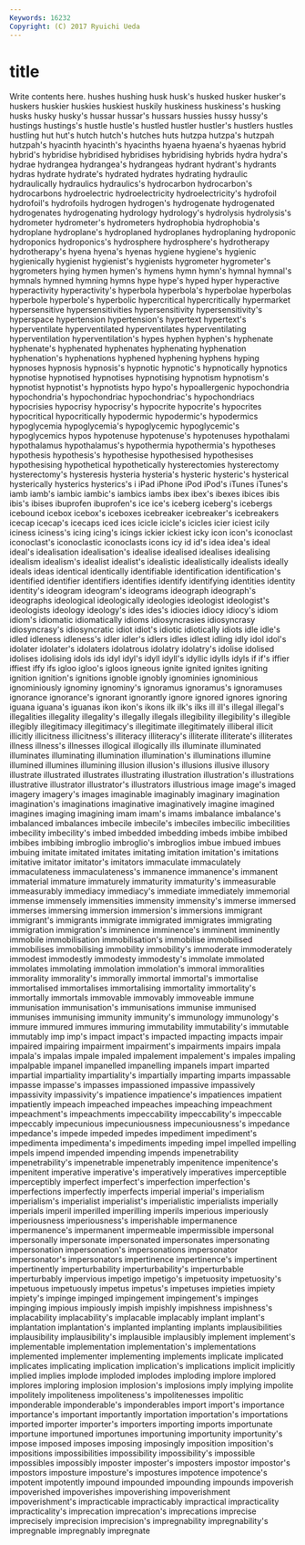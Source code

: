 ```yaml
---
Keywords: 16232 
Copyright: (C) 2017 Ryuichi Ueda
---
```


# title

Write contents here.
hushes
hushing husk husk's husked husker husker's huskers huskier huskies huskiest
huskily huskiness huskiness's husking husks husky husky's hussar hussar's hussars
hussies hussy hussy's hustings hustings's hustle hustle's hustled hustler hustler's
hustlers hustles hustling hut hut's hutch hutch's hutches huts hutzpa
hutzpa's hutzpah hutzpah's hyacinth hyacinth's hyacinths hyaena hyaena's hyaenas hybrid
hybrid's hybridise hybridised hybridises hybridising hybrids hydra hydra's hydrae hydrangea
hydrangea's hydrangeas hydrant hydrant's hydrants hydras hydrate hydrate's hydrated hydrates
hydrating hydraulic hydraulically hydraulics hydraulics's hydrocarbon hydrocarbon's hydrocarbons hydroelectric hydroelectricity
hydroelectricity's hydrofoil hydrofoil's hydrofoils hydrogen hydrogen's hydrogenate hydrogenated hydrogenates hydrogenating
hydrology hydrology's hydrolysis hydrolysis's hydrometer hydrometer's hydrometers hydrophobia hydrophobia's hydroplane
hydroplane's hydroplaned hydroplanes hydroplaning hydroponic hydroponics hydroponics's hydrosphere hydrosphere's hydrotherapy
hydrotherapy's hyena hyena's hyenas hygiene hygiene's hygienic hygienically hygienist hygienist's
hygienists hygrometer hygrometer's hygrometers hying hymen hymen's hymens hymn hymn's
hymnal hymnal's hymnals hymned hymning hymns hype hype's hyped hyper
hyperactive hyperactivity hyperactivity's hyperbola hyperbola's hyperbolae hyperbolas hyperbole hyperbole's hyperbolic
hypercritical hypercritically hypermarket hypersensitive hypersensitivities hypersensitivity hypersensitivity's hyperspace hypertension hypertension's
hypertext hypertext's hyperventilate hyperventilated hyperventilates hyperventilating hyperventilation hyperventilation's hypes hyphen
hyphen's hyphenate hyphenate's hyphenated hyphenates hyphenating hyphenation hyphenation's hyphenations hyphened
hyphening hyphens hyping hypnoses hypnosis hypnosis's hypnotic hypnotic's hypnotically hypnotics
hypnotise hypnotised hypnotises hypnotising hypnotism hypnotism's hypnotist hypnotist's hypnotists hypo
hypo's hypoallergenic hypochondria hypochondria's hypochondriac hypochondriac's hypochondriacs hypocrisies hypocrisy hypocrisy's
hypocrite hypocrite's hypocrites hypocritical hypocritically hypodermic hypodermic's hypodermics hypoglycemia hypoglycemia's
hypoglycemic hypoglycemic's hypoglycemics hypos hypotenuse hypotenuse's hypotenuses hypothalami hypothalamus hypothalamus's
hypothermia hypothermia's hypotheses hypothesis hypothesis's hypothesise hypothesised hypothesises hypothesising hypothetical
hypothetically hysterectomies hysterectomy hysterectomy's hysteresis hysteria hysteria's hysteric hysteric's hysterical
hysterically hysterics hysterics's i iPad iPhone iPod iPod's iTunes iTunes's
iamb iamb's iambic iambic's iambics iambs ibex ibex's ibexes ibices
ibis ibis's ibises ibuprofen ibuprofen's ice ice's iceberg iceberg's icebergs
icebound icebox icebox's iceboxes icebreaker icebreaker's icebreakers icecap icecap's icecaps
iced ices icicle icicle's icicles icier iciest icily iciness iciness's
icing icing's icings ickier ickiest icky icon icon's iconoclast iconoclast's
iconoclastic iconoclasts icons icy id id's idea idea's ideal ideal's
idealisation idealisation's idealise idealised idealises idealising idealism idealism's idealist idealist's
idealistic idealistically idealists ideally ideals ideas identical identically identifiable identification
identification's identified identifier identifiers identifies identify identifying identities identity identity's
ideogram ideogram's ideograms ideograph ideograph's ideographs ideological ideologically ideologies ideologist
ideologist's ideologists ideology ideology's ides ides's idiocies idiocy idiocy's idiom
idiom's idiomatic idiomatically idioms idiosyncrasies idiosyncrasy idiosyncrasy's idiosyncratic idiot idiot's
idiotic idiotically idiots idle idle's idled idleness idleness's idler idler's
idlers idles idlest idling idly idol idol's idolater idolater's idolaters
idolatrous idolatry idolatry's idolise idolised idolises idolising idols ids idyl
idyl's idyll idyll's idyllic idylls idyls if if's iffier iffiest
iffy ifs igloo igloo's igloos igneous ignite ignited ignites igniting
ignition ignition's ignitions ignoble ignobly ignominies ignominious ignominiously ignominy ignominy's
ignoramus ignoramus's ignoramuses ignorance ignorance's ignorant ignorantly ignore ignored ignores
ignoring iguana iguana's iguanas ikon ikon's ikons ilk ilk's ilks
ill ill's illegal illegal's illegalities illegality illegality's illegally illegals illegibility
illegibility's illegible illegibly illegitimacy illegitimacy's illegitimate illegitimately illiberal illicit illicitly
illicitness illicitness's illiteracy illiteracy's illiterate illiterate's illiterates illness illness's illnesses
illogical illogically ills illuminate illuminated illuminates illuminating illumination illumination's illuminations
illumine illumined illumines illumining illusion illusion's illusions illusive illusory illustrate
illustrated illustrates illustrating illustration illustration's illustrations illustrative illustrator illustrator's illustrators
illustrious image image's imaged imagery imagery's images imaginable imaginably imaginary
imagination imagination's imaginations imaginative imaginatively imagine imagined imagines imaging imagining
imam imam's imams imbalance imbalance's imbalanced imbalances imbecile imbecile's imbeciles
imbecilic imbecilities imbecility imbecility's imbed imbedded imbedding imbeds imbibe imbibed
imbibes imbibing imbroglio imbroglio's imbroglios imbue imbued imbues imbuing imitate
imitated imitates imitating imitation imitation's imitations imitative imitator imitator's imitators
immaculate immaculately immaculateness immaculateness's immanence immanence's immanent immaterial immature immaturely
immaturity immaturity's immeasurable immeasurably immediacy immediacy's immediate immediately immemorial immense
immensely immensities immensity immensity's immerse immersed immerses immersing immersion immersion's
immersions immigrant immigrant's immigrants immigrate immigrated immigrates immigrating immigration immigration's
imminence imminence's imminent imminently immobile immobilisation immobilisation's immobilise immobilised immobilises
immobilising immobility immobility's immoderate immoderately immodest immodestly immodesty immodesty's immolate
immolated immolates immolating immolation immolation's immoral immoralities immorality immorality's immorally
immortal immortal's immortalise immortalised immortalises immortalising immortality immortality's immortally immortals
immovable immovably immoveable immune immunisation immunisation's immunisations immunise immunised immunises
immunising immunity immunity's immunology immunology's immure immured immures immuring immutability
immutability's immutable immutably imp imp's impact impact's impacted impacting impacts
impair impaired impairing impairment impairment's impairments impairs impala impala's impalas
impale impaled impalement impalement's impales impaling impalpable impanel impanelled impanelling
impanels impart imparted impartial impartiality impartiality's impartially imparting imparts impassable
impasse impasse's impasses impassioned impassive impassively impassivity impassivity's impatience impatience's
impatiences impatient impatiently impeach impeached impeaches impeaching impeachment impeachment's impeachments
impeccability impeccability's impeccable impeccably impecunious impecuniousness impecuniousness's impedance impedance's impede
impeded impedes impediment impediment's impedimenta impedimenta's impediments impeding impel impelled
impelling impels impend impended impending impends impenetrability impenetrability's impenetrable impenetrably
impenitence impenitence's impenitent imperative imperative's imperatively imperatives imperceptible imperceptibly imperfect
imperfect's imperfection imperfection's imperfections imperfectly imperfects imperial imperial's imperialism imperialism's
imperialist imperialist's imperialistic imperialists imperially imperials imperil imperilled imperilling imperils
imperious imperiously imperiousness imperiousness's imperishable impermanence impermanence's impermanent impermeable impermissible
impersonal impersonally impersonate impersonated impersonates impersonating impersonation impersonation's impersonations impersonator
impersonator's impersonators impertinence impertinence's impertinent impertinently imperturbability imperturbability's imperturbable imperturbably
impervious impetigo impetigo's impetuosity impetuosity's impetuous impetuously impetus impetus's impetuses
impieties impiety impiety's impinge impinged impingement impingement's impinges impinging impious
impiously impish impishly impishness impishness's implacability implacability's implacable implacably implant
implant's implantation implantation's implanted implanting implants implausibilities implausibility implausibility's implausible
implausibly implement implement's implementable implementation implementation's implementations implemented implementer implementing
implements implicate implicated implicates implicating implication implication's implications implicit implicitly
implied implies implode imploded implodes imploding implore implored implores imploring
implosion implosion's implosions imply implying impolite impolitely impoliteness impoliteness's impolitenesses
impolitic imponderable imponderable's imponderables import import's importance importance's important importantly
importation importation's importations imported importer importer's importers importing imports importunate
importune importuned importunes importuning importunity importunity's impose imposed imposes imposing
imposingly imposition imposition's impositions impossibilities impossibility impossibility's impossible impossibles impossibly
imposter imposter's imposters impostor impostor's impostors imposture imposture's impostures impotence
impotence's impotent impotently impound impounded impounding impounds impoverish impoverished impoverishes
impoverishing impoverishment impoverishment's impracticable impracticably impractical impracticality impracticality's imprecation imprecation's
imprecations imprecise imprecisely imprecision imprecision's impregnability impregnability's impregnable impregnably impregnate
